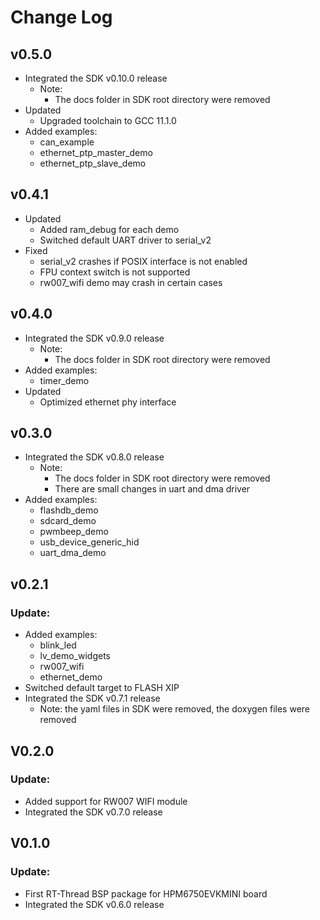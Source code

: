 # Change Log

## v0.5.0
- Integrated the SDK v0.10.0 release
  - Note:
    - The docs folder in SDK root directory were removed
- Updated
  - Upgraded toolchain to GCC 11.1.0
- Added examples:
  - can_example
  - ethernet_ptp_master_demo
  - ethernet_ptp_slave_demo

## v0.4.1
- Updated
    - Added ram_debug for each demo
    - Switched default UART driver to serial_v2
- Fixed
    - serial_v2 crashes if POSIX interface is not enabled
    - FPU context switch is not supported
    - rw007_wifi demo may crash in certain cases

## v0.4.0
- Integrated the SDK v0.9.0 release
  - Note:
      - The docs folder in SDK root directory were removed
- Added examples:
    - timer_demo
- Updated
    - Optimized ethernet phy interface

## v0.3.0
- Integrated the SDK v0.8.0 release
  - Note:
      - The docs folder in SDK root directory were removed
      - There are small changes in uart and dma driver
- Added examples:
    - flashdb_demo
    - sdcard_demo
    - pwmbeep_demo
    - usb_device_generic_hid
    - uart_dma_demo

## v0.2.1
### Update:
- Added examples:
  - blink_led
  - lv_demo_widgets
  - rw007_wifi
  - ethernet_demo
- Switched default target to FLASH XIP
- Integrated the SDK v0.7.1 release
    - Note: the yaml files in SDK were removed, the doxygen files were removed

## V0.2.0
### Update:
- Added support for RW007 WIFI module
- Integrated the SDK v0.7.0 release

## V0.1.0
### Update:
- First RT-Thread BSP package for HPM6750EVKMINI board
- Integrated the SDK v0.6.0 release
